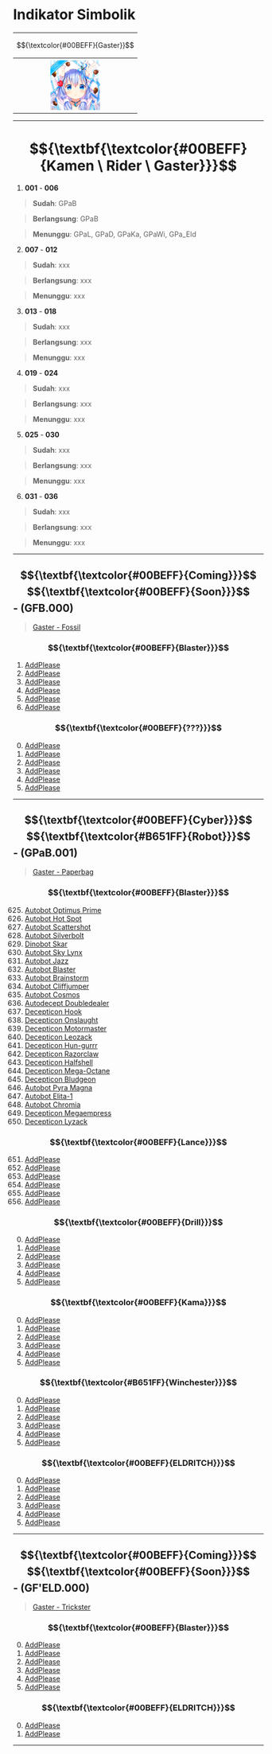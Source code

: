 # Indikator Simbolik
<div align="center">
<table style="margin-left: auto; margin-right: auto;"><tr>
  <td><p align="center">
    $${\textcolor{#00BEFF}{Gaster}}$$
  </p></td></tr><tr><th>
    <img src="https://github.com/Minecube1510/s4mpl3_m3m0ry/blob/main/B1-Main_Images_Storage/B1.001-BTC_Symbols/a01_GFB.png", width="100">
  </th></tr>
</table>
</div>

---
# $${\textbf{\textcolor{#00BEFF}{Kamen \ Rider \ Gaster}}}$$

1. **001** - **006**
> **Sudah**:
> GPaB

> **Berlangsung**:
> GPaB

> **Menunggu**:
> GPaL, GPaD, GPaKa, GPaWi, GPa_Eld


2. **007** - **012**
> **Sudah**:
> xxx

> **Berlangsung**:
> xxx

> **Menunggu**:
> xxx


3. **013** - **018**
> **Sudah**:
> xxx

> **Berlangsung**:
> xxx

> **Menunggu**:
> xxx


4. **019** - **024**
> **Sudah**:
> xxx

> **Berlangsung**:
> xxx

> **Menunggu**:
> xxx


5. **025** - **030**
> **Sudah**:
> xxx

> **Berlangsung**:
> xxx

> **Menunggu**:
> xxx


6. **031** - **036**
> **Sudah**:
> xxx

> **Berlangsung**:
> xxx

> **Menunggu**:
> xxx

---
## $${\textbf{\textcolor{#00BEFF}{Coming}}}$$ $${\textbf{\textcolor{#00BEFF}{Soon}}}$$ - (GFB.000)
> [Gaster - Fossil](https://github.com/Minecube1510/s4mpl3_m3m0ry/tree/main/A1-Main_Samples_Abouts/a1_B001-KR_Gaster/b11_T011-Gaster_Fossil)

### $${\textbf{\textcolor{#00BEFF}{Blaster}}}$$
1. [AddPlease](CS)
2. [AddPlease](CS)
3. [AddPlease](CS)
4. [AddPlease](CS)
5. [AddPlease](CS)
6. [AddPlease](CS)

### $${\textbf{\textcolor{#00BEFF}{???}}}$$
000. [AddPlease](CS)
000. [AddPlease](CS)
000. [AddPlease](CS)
000. [AddPlease](CS)
000. [AddPlease](CS)
000. [AddPlease](CS)

---
## $${\textbf{\textcolor{#00BEFF}{Cyber}}}$$ $${\textbf{\textcolor{#B651FF}{Robot}}}$$ - (GPaB.001)
> [Gaster - Paperbag](https://github.com/Minecube1510/s4mpl3_m3m0ry/tree/main/A1-Main_Samples_Abouts/a1_B001-KR_Gaster/b15_T015-Gaster_Paperbag)

### $${\textbf{\textcolor{#00BEFF}{Blaster}}}$$
625. [Autobot Optimus Prime](https://github.com/Minecube1510/s4mpl3_m3m0ry/blob/main/A1-Main_Samples_Abouts/a1_B001-KR_Gaster/b15_T015-Gaster_Paperbag/c151_C151-Gaster_Paperbag'Blaster/c151_GPa'B-0625'54Oa.md)
626. [Autobot Hot Spot](https://github.com/Minecube1510/s4mpl3_m3m0ry/blob/main/A1-Main_Samples_Abouts/a1_B001-KR_Gaster/b15_T015-Gaster_Paperbag/c151_C151-Gaster_Paperbag'Blaster/c151_GPa'B-0626'30Hb.md)
627. [Autobot Scattershot](CS)
628. [Autobot Silverbolt](CS)
629. [Dinobot Skar](CS)
630. [Autobot Sky Lynx](CS)
631. [Autobot Jazz](CS)
632. [Autobot Blaster](CS)
633. [Autobot Brainstorm](CS)
634. [Autobot Cliffjumper](CS)
635. [Autobot Cosmos](CS)
636. [Autodecept Doubledealer](CS)
637. [Decepticon Hook](CS)
638. [Decepticon Onslaught](CS)
639. [Decepticon Motormaster](CS)
640. [Decepticon Leozack](CS)
641. [Decepticon Hun-gurrr](CS)
642. [Decepticon Razorclaw](CS)
643. [Decepticon Halfshell](CS)
644. [Decepticon Mega-Octane](CS)
645. [Decepticon Bludgeon](CS)
646. [Autobot Pyra Magna](CS)
647. [Autobot Elita-1](CS)
648. [Autobot Chromia](CS)
649. [Decepticon Megaempress](CS)
650. [Decepticon Lyzack](https://github.com/Minecube1510/s4mpl3_m3m0ry/blob/main/A1-Main_Samples_Abouts/a1_B001-KR_Gaster/b15_T015-Gaster_Paperbag/c151_C151-Gaster_Paperbag'Blaster/c151_GPa'B-0650'33Lz.md)

### $${\textbf{\textcolor{#00BEFF}{Lance}}}$$
651. [AddPlease](CS)
652. [AddPlease](CS)
653. [AddPlease](CS)
654. [AddPlease](CS)
655. [AddPlease](CS)
656. [AddPlease](CS)

### $${\textbf{\textcolor{#00BEFF}{Drill}}}$$
000. [AddPlease](CS)
000. [AddPlease](CS)
000. [AddPlease](CS)
000. [AddPlease](CS)
000. [AddPlease](CS)
000. [AddPlease](CS)

### $${\textbf{\textcolor{#00BEFF}{Kama}}}$$
000. [AddPlease](CS)
000. [AddPlease](CS)
000. [AddPlease](CS)
000. [AddPlease](CS)
000. [AddPlease](CS)
000. [AddPlease](CS)

### $${\textbf{\textcolor{#B651FF}{Winchester}}}$$
000. [AddPlease](CS)
000. [AddPlease](CS)
000. [AddPlease](CS)
000. [AddPlease](CS)
000. [AddPlease](CS)
000. [AddPlease](CS)

### $${\textbf{\textcolor{#00BEFF}{ELDRITCH}}}$$
000. [AddPlease](CS)
000. [AddPlease](CS)
000. [AddPlease](CS)
000. [AddPlease](CS)
000. [AddPlease](CS)
000. [AddPlease](CS)

---
## $${\textbf{\textcolor{#00BEFF}{Coming}}}$$ $${\textbf{\textcolor{#00BEFF}{Soon}}}$$ - (GF'ELD.000)
> [Gaster - Trickster](CS)

### $${\textbf{\textcolor{#00BEFF}{Blaster}}}$$
000. [AddPlease](CS)
000. [AddPlease](CS)
000. [AddPlease](CS)
000. [AddPlease](CS)
000. [AddPlease](CS)
000. [AddPlease](CS)

### $${\textbf{\textcolor{#00BEFF}{ELDRITCH}}}$$
000. [AddPlease](CS)
936. [AddPlease](CS)

---
